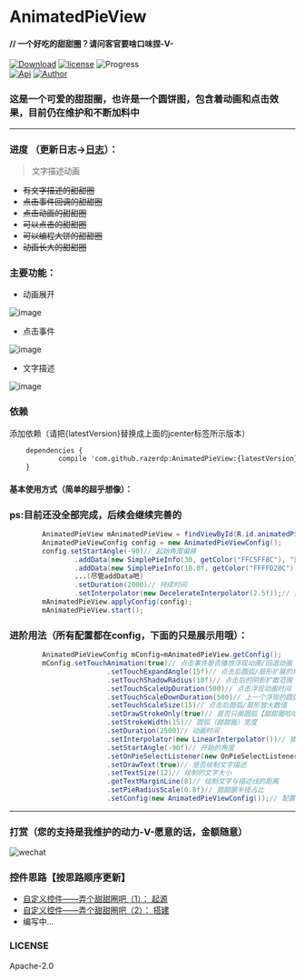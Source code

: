 # AnimatedPieView

#### // 一个好吃的甜甜圈？请问客官要啥口味捏-V-

[![Download](https://api.bintray.com/packages/razerdp/maven/AnimatedPieView/images/download.svg)](https://bintray.com/razerdp/maven/AnimatedPieView/_latestVersion)
[![license](https://img.shields.io/badge/license-Apache--2.0-blue.svg)](https://github.com/razerdp/AnimatedPieView/blob/master/LICENSE)
![Progress](http://progressed.io/bar/70?title=dev_progress)   
[![Api](https://img.shields.io/badge/Api-14%2B-green.svg)](https://img.shields.io/badge/Api-14%2B-green.svg)
[![Author](https://img.shields.io/badge/Author-razerdp-blue.svg)](https://github.com/razerdp) 


### 这是一个可爱的甜甜圈，也许是一个圆饼图，包含着动画和点击效果，目前仍在维护和不断加料中

--- 

### 进度 （更新日志->[日志](https://github.com/razerdp/AnimatedPieView/blob/master/UPDATE_LOG.md)）：
  > 文字描述动画
  - ~~有文字描述的甜甜圈~~
  - ~~点击事件回调的甜甜圈~~
  - ~~点击动画的甜甜圈~~
  - ~~可以点击的甜甜圈~~
  - ~~可以编程大饼的甜甜圈~~
  - ~~动画长大的甜甜圈~~

### 主要功能：
 
  - 动画展开
  
  ![image](https://github.com/razerdp/AnimatedPieView/blob/master/art/anima.gif)
  
  - 点击事件
   
   ![image](https://github.com/razerdp/AnimatedPieView/blob/master/art/click.gif)
   
  - 文字描述
  
   ![image](https://github.com/razerdp/AnimatedPieView/blob/master/art/anima_text.gif)

### 依赖

添加依赖（请把{latestVersion}替换成上面的jcenter标签所示版本）
```xml
	dependencies {
	        compile 'com.github.razerdp:AnimatedPieView:{latestVersion}'
	}
```

#### 基本使用方式（简单的超乎想像）：

### ps:目前还没全部完成，后续会继续完善的


```java
        AnimatedPieView mAnimatedPieView = findViewById(R.id.animatedPieView);
        AnimatedPieViewConfig config = new AnimatedPieViewConfig();
        config.setStartAngle(-90)// 起始角度偏移
                .addData(new SimplePieInfo(30, getColor("FFC5FF8C"), "这是第一段"))//数据（实现IPieInfo接口的bean）
                .addData(new SimplePieInfo(18.0f, getColor("FFFFD28C"), "这是第二段"))
                ...(尽管addData吧)
                .setDuration(2000)// 持续时间
                .setInterpolator(new DecelerateInterpolator(2.5f));// 插值器
        mAnimatedPieView.applyConfig(config);
        mAnimatedPieView.start();
```

### 进阶用法（所有配置都在config，下面的只是展示用哦）：
```java
        AnimatedPieViewConfig mConfig=mAnimatedPieView.getConfig();
        mConfig.setTouchAnimation(true)// 点击事件是否播放浮现动画/回退动画（默认true）
                        .setTouchExpandAngle(15f)// 点击后圆弧/扇形扩展的角度
                        .setTouchShadowRadius(18f)// 点击后的阴影扩散范围
                        .setTouchScaleUpDuration(500)// 点击浮现动画时间
                        .setTouchScaleDownDuration(500)// 上一个浮现的圆弧回退的动画时间
                        .setTouchScaleSize(15)// 点击后圆弧/扇形放大数值
                        .setDrawStrokeOnly(true)// 是否只画圆弧【甜甜圈哈哈】，否则画扇形（默认true）
                        .setStrokeWidth(15)// 圆弧（甜甜圈）宽度
                        .setDuration(2500)// 动画时间
                        .setInterpolator(new LinearInterpolator())// 插值器
                        .setStartAngle(-90f)// 开始的角度
                        .setOnPieSelectListener(new OnPieSelectListener<IPieInfo>())//点击事件
                        .setDrawText(true)// 是否绘制文字描述
                        .setTextSize(12)// 绘制的文字大小
                        .getTextMarginLine(8)// 绘制文字与描述线的距离
                        .setPieRadiusScale(0.8f)// 甜甜圈半径占比
                        .setConfig(new AnimatedPieViewConfig());// 配置（这里的new只是演示哦，可不要学我例子这里直接塞进一个新的config，否则上面的设置都浪费了）
```

---

### 打赏（您的支持是我维护的动力-V-愿意的话，金额随意）
![wechat](https://github.com/razerdp/AnimatedPieView/blob/master/art/wechat.jpg)

### 控件思路【按思路顺序更新】
 - [自定义控件——弄个甜甜圈吧（1）： 起源](http://www.jianshu.com/p/b2a2d82e107e)
 - [自定义控件——弄个甜甜圈吧（2）： 搭建](http://www.jianshu.com/p/562c525ff927)
 - 编写中...

### LICENSE
Apache-2.0
   
   

   



